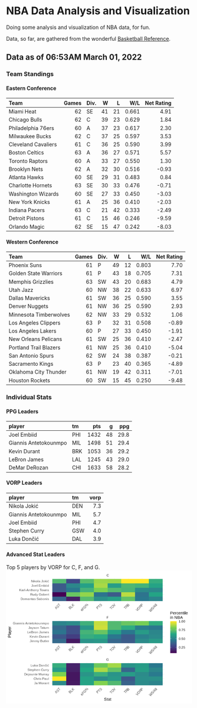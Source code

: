 # NBA Data Analysis and Visualization

Doing some analysis and visualization of NBA data, for fun.

Data, so far, are gathered from the wonderful [Basketball
Reference](https://www.basketball-reference.com/).

## Data as of 06:53AM March 01, 2022

### Team Standings

#### Eastern Conference

| Team                | Games | Div. |  W |  L |   W/L | Net Rating |
| :------------------ | ----: | :--- | -: | -: | ----: | ---------: |
| Miami Heat          |    62 | SE   | 41 | 21 | 0.661 |       4.91 |
| Chicago Bulls       |    62 | C    | 39 | 23 | 0.629 |       1.84 |
| Philadelphia 76ers  |    60 | A    | 37 | 23 | 0.617 |       2.30 |
| Milwaukee Bucks     |    62 | C    | 37 | 25 | 0.597 |       3.53 |
| Cleveland Cavaliers |    61 | C    | 36 | 25 | 0.590 |       3.99 |
| Boston Celtics      |    63 | A    | 36 | 27 | 0.571 |       5.57 |
| Toronto Raptors     |    60 | A    | 33 | 27 | 0.550 |       1.30 |
| Brooklyn Nets       |    62 | A    | 32 | 30 | 0.516 |     \-0.93 |
| Atlanta Hawks       |    60 | SE   | 29 | 31 | 0.483 |       0.84 |
| Charlotte Hornets   |    63 | SE   | 30 | 33 | 0.476 |     \-0.71 |
| Washington Wizards  |    60 | SE   | 27 | 33 | 0.450 |     \-3.03 |
| New York Knicks     |    61 | A    | 25 | 36 | 0.410 |     \-2.03 |
| Indiana Pacers      |    63 | C    | 21 | 42 | 0.333 |     \-2.49 |
| Detroit Pistons     |    61 | C    | 15 | 46 | 0.246 |     \-9.59 |
| Orlando Magic       |    62 | SE   | 15 | 47 | 0.242 |     \-8.03 |

#### Western Conference

| Team                   | Games | Div. |  W |  L |   W/L | Net Rating |
| :--------------------- | ----: | :--- | -: | -: | ----: | ---------: |
| Phoenix Suns           |    61 | P    | 49 | 12 | 0.803 |       7.70 |
| Golden State Warriors  |    61 | P    | 43 | 18 | 0.705 |       7.31 |
| Memphis Grizzlies      |    63 | SW   | 43 | 20 | 0.683 |       4.79 |
| Utah Jazz              |    60 | NW   | 38 | 22 | 0.633 |       6.97 |
| Dallas Mavericks       |    61 | SW   | 36 | 25 | 0.590 |       3.55 |
| Denver Nuggets         |    61 | NW   | 36 | 25 | 0.590 |       2.93 |
| Minnesota Timberwolves |    62 | NW   | 33 | 29 | 0.532 |       1.06 |
| Los Angeles Clippers   |    63 | P    | 32 | 31 | 0.508 |     \-0.89 |
| Los Angeles Lakers     |    60 | P    | 27 | 33 | 0.450 |     \-1.91 |
| New Orleans Pelicans   |    61 | SW   | 25 | 36 | 0.410 |     \-2.47 |
| Portland Trail Blazers |    61 | NW   | 25 | 36 | 0.410 |     \-5.04 |
| San Antonio Spurs      |    62 | SW   | 24 | 38 | 0.387 |     \-0.21 |
| Sacramento Kings       |    63 | P    | 23 | 40 | 0.365 |     \-4.89 |
| Oklahoma City Thunder  |    61 | NW   | 19 | 42 | 0.311 |     \-7.01 |
| Houston Rockets        |    60 | SW   | 15 | 45 | 0.250 |     \-9.48 |

### Individual Stats

#### PPG Leaders

| player                | tm  |  pts |  g |  ppg |
| :-------------------- | :-- | ---: | -: | ---: |
| Joel Embiid           | PHI | 1432 | 48 | 29.8 |
| Giannis Antetokounmpo | MIL | 1498 | 51 | 29.4 |
| Kevin Durant          | BRK | 1053 | 36 | 29.2 |
| LeBron James          | LAL | 1245 | 43 | 29.0 |
| DeMar DeRozan         | CHI | 1633 | 58 | 28.2 |

#### VORP Leaders

| player                | tm  | vorp |
| :-------------------- | :-- | ---: |
| Nikola Jokić          | DEN |  7.3 |
| Giannis Antetokounmpo | MIL |  5.7 |
| Joel Embiid           | PHI |  4.7 |
| Stephen Curry         | GSW |  4.0 |
| Luka Dončić           | DAL |  3.9 |

#### Advanced Stat Leaders

Top 5 players by VORP for C, F, and G.
![](README_files/figure-gfm/README-unnamed-chunk-7-1.png)<!-- -->
